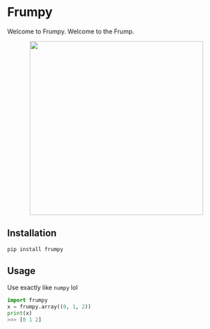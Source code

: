 # Frumpy

Welcome to Frumpy. Welcome to the Frump.

<p align="center">
  <img width="400" src="Frumpy.png">
</p>

## Installation

```bash
pip install frumpy
```

## Usage

Use exactly like `numpy` lol

```python
import frumpy
x = frumpy.array((0, 1, 2))
print(x)
>>> [0 1 2]
```
